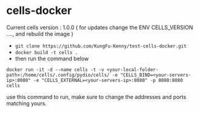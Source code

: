 # cells-docker

Current cells version : 1.0.0 ( for updates change the ENV CELLS_VERSION ...., and rebuild the image )

* `git clone https://github.com/KungFu-Kenny/test-cells-docker.git`
* `docker build -t cells .`
* then run the command below 

`docker run -it -d --name cells -t -v <your-local-folder-path>:/home/cells/.config/pydio/cells/ -e "CELLS_BIND=<your-servers-ip>:8080" -e "CELLS_EXTERNAL=<your-servers-ip>:8080" -p 8080:8080 cells`

use this command to run, make sure to change the addresses and ports matching yours.


